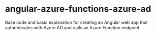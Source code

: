 # angular-azure-functions-azure-ad
Base code and basic explanation for creating an Angular web app that authenticates with Azure AD and calls an Azure Function endpoint
